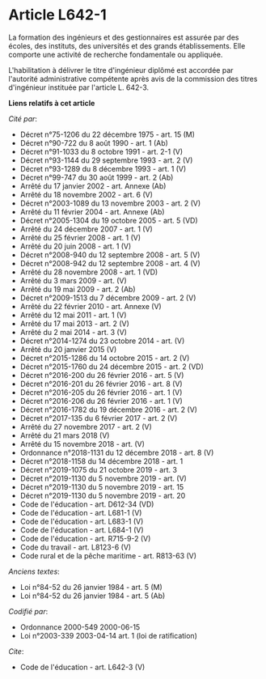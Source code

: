 # Article L642-1

La formation des ingénieurs et des gestionnaires est assurée par des écoles, des instituts, des universités et des grands
établissements. Elle comporte une activité de recherche fondamentale ou appliquée.

L'habilitation à délivrer le titre d'ingénieur diplômé est accordée par l'autorité administrative compétente après avis de la
commission des titres d'ingénieur instituée par l'article L. 642-3.

**Liens relatifs à cet article**

_Cité par_:

  - Décret n°75-1206 du 22 décembre 1975 - art. 15 (M)
  - Décret n°90-722 du 8 août 1990 - art. 1 (Ab)
  - Décret n°91-1033 du 8 octobre 1991 - art. 2-1 (V)
  - Décret n°93-1144 du 29 septembre 1993 - art. 2 (V)
  - Décret n°93-1289 du 8 décembre 1993 - art. 1 (V)
  - Décret n°99-747 du 30 août 1999 - art. 2 (Ab)
  - Arrêté du 17 janvier 2002 - art. Annexe (Ab)
  - Arrêté du 18 novembre 2002 - art. 6 (V)
  - Décret n°2003-1089 du 13 novembre 2003 - art. 2 (V)
  - Arrêté du 11 février 2004 - art. Annexe (Ab)
  - Décret n°2005-1304 du 19 octobre 2005 - art. 5 (VD)
  - Arrêté du 24 décembre 2007 - art. 1 (V)
  - Arrêté du 25 février 2008 - art. 1 (V)
  - Arrêté du 20 juin 2008 - art. 1 (V)
  - Décret n°2008-940 du 12 septembre 2008 - art. 5 (V)
  - Décret n°2008-942 du 12 septembre 2008 - art. 4 (V)
  - Arrêté du 28 novembre 2008 - art. 1 (VD)
  - Arrêté du 3 mars 2009 - art. (V)
  - Arrêté du 19 mai 2009 - art. 2 (Ab)
  - Décret n°2009-1513 du 7 décembre 2009 - art. 2 (V)
  - Arrêté du 22 février 2010 - art. Annexe (V)
  - Arrêté du 12 mai 2011 - art. 1 (V)
  - Arrêté du 17 mai 2013 - art. 2 (V)
  - Arrêté du 2 mai 2014 - art. 3 (V)
  - Décret n°2014-1274 du 23 octobre 2014 - art. (V)
  - Arrêté du 20 janvier 2015 (V)
  - Décret n°2015-1286 du 14 octobre 2015 - art. 2 (V)
  - Décret n°2015-1760 du 24 décembre 2015 - art. 2 (VD)
  - Décret n°2016-200 du 26 février 2016 - art. 5 (V)
  - Décret n°2016-201 du 26 février 2016 - art. 8 (V)
  - Décret n°2016-205 du 26 février 2016 - art. 1 (V)
  - Décret n°2016-206 du 26 février 2016 - art. 1 (V)
  - Décret n°2016-1782 du 19 décembre 2016 - art. 2 (V)
  - Décret n°2017-135 du 6 février 2017 - art. 2 (V)
  - Arrêté du 27 novembre 2017 - art. 2 (V)
  - Arrêté du 21 mars 2018 (V)
  - Arrêté du 15 novembre 2018 - art. (V)
  - Ordonnance n°2018-1131 du 12 décembre 2018 - art. 8 (V)
  - Décret n°2018-1158 du 14 décembre 2018 - art. 1
  - Décret n°2019-1075 du 21 octobre 2019 - art. 3
  - Décret n°2019-1130 du 5 novembre 2019 - art. (V)
  - Décret n°2019-1130 du 5 novembre 2019 - art. 15
  - Décret n°2019-1130 du 5 novembre 2019 - art. 20
  - Code de l'éducation - art. D612-34 (VD)
  - Code de l'éducation - art. L681-1 (V)
  - Code de l'éducation - art. L683-1 (V)
  - Code de l'éducation - art. L684-1 (V)
  - Code de l'éducation - art. R715-9-2 (V)
  - Code du travail - art. L8123-6 (V)
  - Code rural et de la pêche maritime - art. R813-63 (V)

_Anciens textes_:

  - Loi n°84-52 du 26 janvier 1984 - art. 5 (M)
  - Loi n°84-52 du 26 janvier 1984 - art. 5 (Ab)

_Codifié par_:

  - Ordonnance 2000-549 2000-06-15
  - Loi n°2003-339 2003-04-14 art. 1 (loi de ratification)

_Cite_:

  - Code de l'éducation - art. L642-3 (V)
